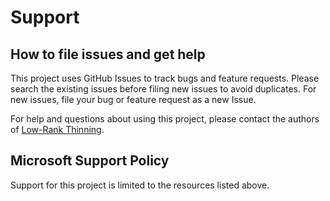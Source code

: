 # Support

## How to file issues and get help  

This project uses GitHub Issues to track bugs and feature requests. Please search the existing 
issues before filing new issues to avoid duplicates.  For new issues, file your bug or 
feature request as a new Issue.

For help and questions about using this project, please contact the authors of [Low-Rank Thinning](https://arxiv.org/pdf/2502.12063).

## Microsoft Support Policy  

Support for this project is limited to the resources listed above.
